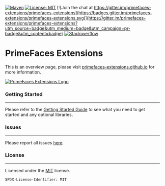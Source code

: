 [![Maven](https://img.shields.io/maven-central/v/org.primefaces.extensions/primefaces-extensions.svg)](https://repo1.maven.org/maven2/org/primefaces/extensions/primefaces-extensions/)
[![License: MIT](https://img.shields.io/badge/License-MIT-yellow.svg)](https://opensource.org/licenses/MIT)
[![Join the chat at https://gitter.im/primefaces-extensions/primefaces-extensions](https://badges.gitter.im/primefaces-extensions/primefaces-extensions.svg)](https://gitter.im/primefaces-extensions/primefaces-extensions?utm_source=badge&utm_medium=badge&utm_campaign=pr-badge&utm_content=badge)
[![Stackoverflow](https://img.shields.io/badge/StackOverflow-primefaces-chocolate.svg)](https://stackoverflow.com/questions/tagged/primefaces-extensions)



PrimeFaces Extensions
==========================

This is an overview page, please visit [primefaces-extensions.github.io](http://primefaces-extensions.github.io/) for more information.

[![PrimeFaces Extensions Logo](http://primefaces-extensions.github.io/reports/images/title.png)](https://www.primefaces.org/showcase-ext/)


### Getting Started
***
Please refer to the [Getting Started Guide](https://github.com/primefaces-extensions/primefaces-extensions.github.com/wiki/Getting-Started) to see what you need to get started and any optional libraries.

### Issues
***
Please report all issues [here](https://github.com/primefaces-extensions/primefaces-extensions/issues).

### License
***
Licensed under the [MIT](https://en.wikipedia.org/wiki/MIT_License) license.

`SPDX-License-Identifier: MIT`
